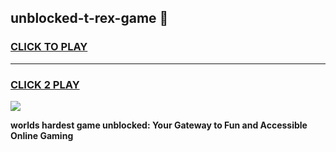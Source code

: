 
## unblocked-t-rex-game 👋
<h3>
<a href="https://premium.freeplayer.one?title=unblocked-t-rex-game&ref=14F">CLICK TO PLAY</a></h3>
<hr>

<h3>
<a href="https://premium.freeplayer.one?title=unblocked-t-rex-game&ref=14F">CLICK 2 PLAY</a>
  
</h3>

<a href="https://premium.freeplayer.one?title=unblocked-t-rex-game&ref=12F/"><img src="https://clearcache.store/games.png"></a>


**worlds hardest game unblocked: Your Gateway to Fun and Accessible Online Gaming**
